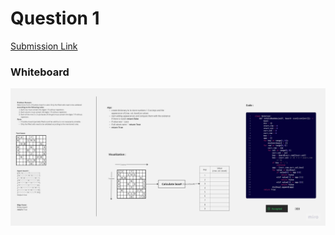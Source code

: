 # Question 1
[Submission Link](https://leetcode.com/problems/valid-sudoku/submissions/997014293/) 
### Whiteboard
![q1](q1.jpg)